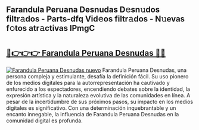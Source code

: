 ## Farandula Peruana Desnudas D𝚎sn𝚞dos filtr𝚊dos - Parts-dfq Vid𝚎os filtr𝚊dos - N𝚞evas f𝚘tos atr𝚊ctivas lPmgC

# <h2><a href="http://mb2e3zd.tromn.icu/?c=Farandula+Peruana+Desnudas">🔗👉👉👉 Farandula Peruana Desnudas 🔗🔗</a></h2>

[![Farandula Peruana Desnudas nuevo](https://i.imgur.com/pEAQMta.gif)](http://mb2e3zd.tromn.icu/?c=Farandula+Peruana+Desnudas)
Farandula Peruana Desnudas, una persona compleja y estimulante, desafía la definición fácil. Su uso pionero de los medios digitales para la autorrepresentación ha cautivado y enfurecido a los espectadores, encendiendo debates sobre la identidad, la expresión artística y la naturaleza evolutiva de las comunidades en línea. A pesar de la incertidumbre de sus próximos pasos, su impacto en los medios digitales es significativo. Con una determinación inquebrantable y un encanto innegable, la influencia de Farandula Peruana Desnudas en la comunidad digital es profunda.
